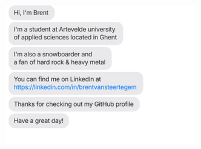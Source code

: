 [![](https://raw.githubusercontent.com/Brent-Van-Steertegem/Brent-Van-Steertegem/main/chat.svg)](https://linkedin.com/in/brentvansteertegem)
<!-- <img align="left" width="50%" src="https://github-readme-stats.vercel.app/api?username=Brent-Van-Steertegem&bg_color=1d1f21&text_color=c9cacc&show_icons=true" alt="Main GitHub stats">
<img align="right" width="50%" src="https://github-readme-stats.vercel.app/api/top-langs/?username=Brent-Van-Steertegem&layout=compact&bg_color=1d1f21&text_color=c9cacc" alt="Most used languages on github">
<img align="left" width="50%" src="https://github-readme-stats.vercel.app/api/wakatime?username=Brent_Van_Steertegem&bg_color=1d1f21&text_color=c9cacc" alt="Wakatime Stats"> -->